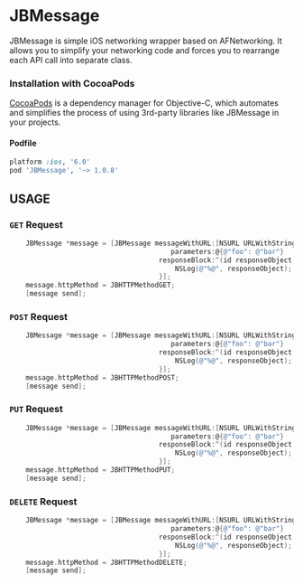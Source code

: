 JBMessage
=========

JBMessage is simple iOS networking wrapper based on AFNetworking. It allows you to simplify your networking code and forces you to rearrange each API call into separate class.

### Installation with CocoaPods

[CocoaPods](http://cocoapods.org) is a dependency manager for Objective-C, which automates and simplifies the process of using 3rd-party libraries like JBMessage in your projects.

#### Podfile

```ruby
platform :ios, '6.0'
pod 'JBMessage', '~> 1.0.8'
```

## USAGE

### `GET` Request
```objective-c
    JBMessage *message = [JBMessage messageWithURL:[NSURL URLWithString:@"http://example.com/resources.json"]
                                        parameters:@{@"foo": @"bar"}
                                     responseBlock:^(id responseObject, NSError *error) {
                                         NSLog(@"%@", responseObject);
                                     }];
    message.httpMethod = JBHTTPMethodGET;
    [message send];
```

### `POST` Request
```objective-c
    JBMessage *message = [JBMessage messageWithURL:[NSURL URLWithString:@"http://example.com/resources.json"]
                                        parameters:@{@"foo": @"bar"}
                                     responseBlock:^(id responseObject, NSError *error) {
                                         NSLog(@"%@", responseObject);
                                     }];
    message.httpMethod = JBHTTPMethodPOST;
    [message send];
```

### `PUT` Request
```objective-c
    JBMessage *message = [JBMessage messageWithURL:[NSURL URLWithString:@"http://example.com/resources.json"]
                                        parameters:@{@"foo": @"bar"}
                                     responseBlock:^(id responseObject, NSError *error) {
                                         NSLog(@"%@", responseObject);
                                     }];
    message.httpMethod = JBHTTPMethodPUT;
    [message send];
```

### `DELETE` Request
```objective-c
    JBMessage *message = [JBMessage messageWithURL:[NSURL URLWithString:@"http://example.com/resources.json"]
                                        parameters:@{@"foo": @"bar"}
                                     responseBlock:^(id responseObject, NSError *error) {
                                         NSLog(@"%@", responseObject);
                                     }];
    message.httpMethod = JBHTTPMethodDELETE;
    [message send];
```